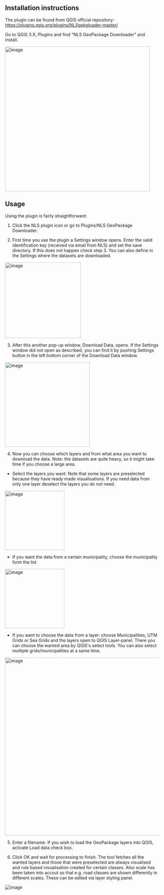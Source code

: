 ## Installation instructions

The plugin can be found from QGIS official repository: https://plugins.qgis.org/plugins/NLSgpkgloader-master/ 

Go to QGIS 3.X, Plugins and find "NLS GeoPackage Downloader" and install. 

<img width="474" alt="image" src="https://github.com/GispoCoding/NLSgpkgloader/assets/23258285/2998b82c-72a0-4ad7-b8c5-7de5066b2d12">

## Usage

Using the plugin is fairly straightforward:

1. Click the NLS plugin icon or go to Plugins/NLS GeoPackage Downloader.
   
2. First time you use the plugin a Settings window opens. Enter the valid identification key (received via email from NLS)
   and set the save directory. If this does not happen check step 3. You can also define in the Settings where the datasets are downloaded. 

<img width="248" alt="image" src="https://github.com/GispoCoding/NLSgpkgloader/assets/23258285/1845eef6-156b-4566-bd05-1f14a1b2fdde">

3. After this another pop-up window, Download Data, opens. If the Settings window did not open as described, you can
   find it by pushing Settings button in the left bottom corner of the Download Data window.

<img width="277" alt="image" src="https://github.com/GispoCoding/NLSgpkgloader/assets/23258285/cda6db89-750b-400e-9cf6-d21dd4906d36">

4. Now you can choose which layers and from what area you want to download the data. Note: the datasets are quite heavy, so it might take time if you choose a large area.
- Select the layers you want: Note that some layers are preselected because they have ready made visualisations. If you need data from only one layer deselect the layers you do not need.

<img width="194" alt="image" src="https://github.com/GispoCoding/NLSgpkgloader/assets/23258285/7c16edf6-2414-4e86-9798-fc77d8f409ed">

- If you want the data from a certain municipality, choose the municipality form the list

<img width="194" alt="image" src="https://github.com/GispoCoding/NLSgpkgloader/assets/23258285/b3bf4739-7214-4be4-aac1-4aef2c8c7ab8">

- If you want to choose the data from a layer: choose Municipalities, UTM Grids or Sea Grids and the layers open to QGIS Layer-panel. There you can choose the wanted area by QGIS's select tools. You can also select multiple grids/municipalities at a same time.

<img width="583" alt="image" src="https://github.com/GispoCoding/NLSgpkgloader/assets/23258285/3f91d7e8-3cf0-409f-946b-3287a51a7449">

5. Enter a filename. If you wish to load the GeoPackage layers into QGIS, activate Load data check box.

6. Click OK and wait for processing to finish. The tool fetches all the wanted layers and those that were preselected are always visualised and rule based visualisation created for certain classes. Also scale has been taken into accout so that e.g. road classes are shown differently in different scales. These can be edited via layer styling panel. 

![image](https://github.com/GispoCoding/NLSgpkgloader/assets/23258285/ed4c8c2e-599b-4c10-8ec7-606d385aaa40)
